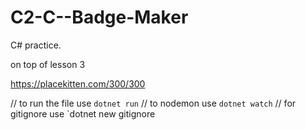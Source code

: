 # C2-C--Badge-Maker
C# practice.

on top of lesson 3

https://placekitten.com/300/300

// to run the file use `dotnet run`
// to nodemon use `dotnet watch`
// for gitignore use `dotnet new gitignore